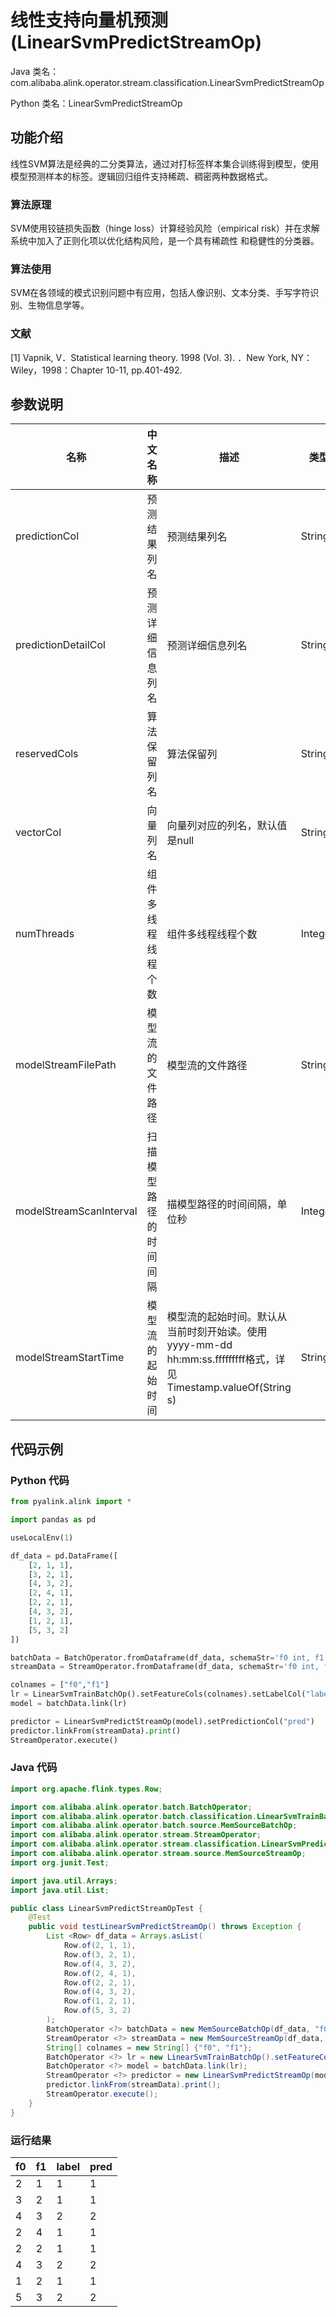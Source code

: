 # 线性支持向量机预测 (LinearSvmPredictStreamOp)
Java 类名：com.alibaba.alink.operator.stream.classification.LinearSvmPredictStreamOp

Python 类名：LinearSvmPredictStreamOp


## 功能介绍
线性SVM算法是经典的二分类算法，通过对打标签样本集合训练得到模型，使用模型预测样本的标签。逻辑回归组件支持稀疏、稠密两种数据格式。

### 算法原理
SVM使用铰链损失函数（hinge loss）计算经验风险（empirical risk）并在求解系统中加入了正则化项以优化结构风险，是一个具有稀疏性
和稳健性的分类器。

### 算法使用
SVM在各领域的模式识别问题中有应用，包括人像识别、文本分类、手写字符识别、生物信息学等。

### 文献
[1] Vapnik, V．Statistical learning theory. 1998 (Vol. 3). ．New York, NY：Wiley，1998：Chapter 10-11, pp.401-492.

## 参数说明


| 名称 | 中文名称 | 描述 | 类型 | 是否必须？ | 默认值 |
| --- | --- | --- | --- | --- | --- |
| predictionCol | 预测结果列名 | 预测结果列名 | String | ✓ |  |
| predictionDetailCol | 预测详细信息列名 | 预测详细信息列名 | String |  |  |
| reservedCols | 算法保留列名 | 算法保留列 | String[] |  | null |
| vectorCol | 向量列名 | 向量列对应的列名，默认值是null | String |  | null |
| numThreads | 组件多线程线程个数 | 组件多线程线程个数 | Integer |  | 1 |
| modelStreamFilePath | 模型流的文件路径 | 模型流的文件路径 | String |  | null |
| modelStreamScanInterval | 扫描模型路径的时间间隔 | 描模型路径的时间间隔，单位秒 | Integer |  | 10 |
| modelStreamStartTime | 模型流的起始时间 | 模型流的起始时间。默认从当前时刻开始读。使用yyyy-mm-dd hh:mm:ss.fffffffff格式，详见Timestamp.valueOf(String s) | String |  | null |




## 代码示例
### Python 代码
```python
from pyalink.alink import *

import pandas as pd

useLocalEnv(1)

df_data = pd.DataFrame([
    [2, 1, 1],
    [3, 2, 1],
    [4, 3, 2],
    [2, 4, 1],
    [2, 2, 1],
    [4, 3, 2],
    [1, 2, 1],
    [5, 3, 2]
])

batchData = BatchOperator.fromDataframe(df_data, schemaStr='f0 int, f1 int, label int')
streamData = StreamOperator.fromDataframe(df_data, schemaStr='f0 int, f1 int, label int')

colnames = ["f0","f1"]
lr = LinearSvmTrainBatchOp().setFeatureCols(colnames).setLabelCol("label")
model = batchData.link(lr)

predictor = LinearSvmPredictStreamOp(model).setPredictionCol("pred")
predictor.linkFrom(streamData).print()
StreamOperator.execute()
```
### Java 代码
```java
import org.apache.flink.types.Row;

import com.alibaba.alink.operator.batch.BatchOperator;
import com.alibaba.alink.operator.batch.classification.LinearSvmTrainBatchOp;
import com.alibaba.alink.operator.batch.source.MemSourceBatchOp;
import com.alibaba.alink.operator.stream.StreamOperator;
import com.alibaba.alink.operator.stream.classification.LinearSvmPredictStreamOp;
import com.alibaba.alink.operator.stream.source.MemSourceStreamOp;
import org.junit.Test;

import java.util.Arrays;
import java.util.List;

public class LinearSvmPredictStreamOpTest {
	@Test
	public void testLinearSvmPredictStreamOp() throws Exception {
		List <Row> df_data = Arrays.asList(
			Row.of(2, 1, 1),
			Row.of(3, 2, 1),
			Row.of(4, 3, 2),
			Row.of(2, 4, 1),
			Row.of(2, 2, 1),
			Row.of(4, 3, 2),
			Row.of(1, 2, 1),
			Row.of(5, 3, 2)
		);
		BatchOperator <?> batchData = new MemSourceBatchOp(df_data, "f0 int, f1 int, label int");
		StreamOperator <?> streamData = new MemSourceStreamOp(df_data, "f0 int, f1 int, label int");
		String[] colnames = new String[] {"f0", "f1"};
		BatchOperator <?> lr = new LinearSvmTrainBatchOp().setFeatureCols(colnames).setLabelCol("label");
		BatchOperator <?> model = batchData.link(lr);
		StreamOperator <?> predictor = new LinearSvmPredictStreamOp(model).setPredictionCol("pred");
		predictor.linkFrom(streamData).print();
		StreamOperator.execute();
	}
}
```
### 运行结果
f0 | f1 | label | pred 
---|----|-------|-----
2|1|1|1
3|2|1|1
4|3|2|2
2|4|1|1
2|2|1|1
4|3|2|2
1|2|1|1
5|3|2|2




